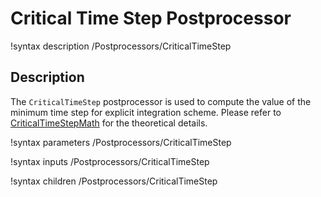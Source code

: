 # Critical Time Step Postprocessor

!syntax description /Postprocessors/CriticalTimeStep

## Description

The `CriticalTimeStep` postprocessor is used to compute the value of the minimum
time step for explicit integration scheme. Please refer to
[CriticalTimeStepMath](/CriticalTimeStepMath.md) for the theoretical details.

!syntax parameters /Postprocessors/CriticalTimeStep

!syntax inputs /Postprocessors/CriticalTimeStep

!syntax children /Postprocessors/CriticalTimeStep
